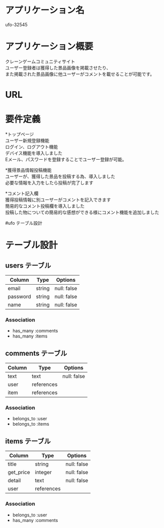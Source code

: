 # アプリケーション名
ufo-32545

# アプリケーション概要
クレーンゲームコミュニティサイト  
ユーザー登録者は獲得した景品画像を掲載させたり、  
また掲載された景品画像に他ユーザーがコメントを載せることが可能です。



# URL


# 要件定義
*トップページ  
ユーザー新規登録機能  
ログイン、ログアウト機能  
デバイス機能を導入しました  
Eメール、パスワードを登録することでユーザー登録が可能。


*獲得景品情報投稿機能  
ユーザーが、獲得した景品を投稿する為、導入しました  
必要な情報を入力をしたら投稿が完了します  

*コメント記入欄  
獲得投稿情報に別ユーザーがコメントを記入できます  
簡易的なコメント投稿欄を導入しました  
投稿した物についての簡易的な感想ができる様にコメント機能を追加しました




#ufo テーブル設計

# テーブル設計

## users テーブル

| Column    | Type   | Options     |
| --------  | ------ | ----------- |
| email     | string | null: false |
| password  | string | null: false |
| name      | string | null: false |


### Association
- has_many :comments
- has_many :items


## comments テーブル

| Column      | Type       | Options      |
| ----------- | ---------- | -------------|
| text        | text       | null: false  |
| user        | references |              |
| item        | references |              |

### Association

- belongs_to :user
- belongs_to :items

## items テーブル

| Column        | Type       | Options     |
| ------------- | ---------- | ------------|
| title         | string     | null: false |
| get_price     | integer    | null: false |
| detail        | text       | null: false |
| user          | references |             |

### Association

- belongs_to :user
- has_many :comments